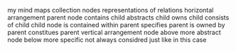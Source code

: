 my mind maps
    collection
        nodes
            representations of relations
                horizontal arrangement
                    parent node
                        contains child
                        abstracts child
                        owns child
                        consists of child
                    child node
                        is contained within parent
                        specifies parent
                        is owned by parent
                        constitues parent
                vertical arrangement
                    node above
                        more abstract
                    node below
                        more specific
                    not always considred
                        just like in this case

